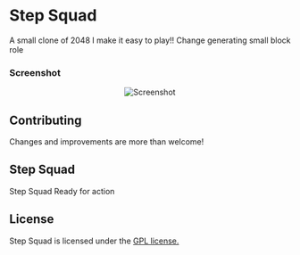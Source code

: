 # Step Squad
A small clone of 2048
I make it easy to play!! Change generating small block role

### Screenshot

<p align="center">
  <img src="http://pictures.gabrielecirulli.com/2048-20140309-234100.png" alt="Screenshot"/>
</p>


## Contributing
Changes and improvements are more than welcome! 

## Step Squad
Step Squad Ready for action

## License
Step Squad is licensed under the [GPL license.](https://github.com/chillyc/4096/LICENSE)        
